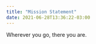```yaml
---
title: "Mission Statement"
date: 2021-06-28T13:36:22-03:00
---
```


Wherever you go, there you are.

